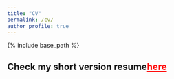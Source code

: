 ```yaml
---
title: "CV"
permalink: /cv/
author_profile: true
---
```


{% include base_path %}

## Check my short version resume<a href="https://github.com/jasonwu0731/jasonwu0731.github.io/blob/master/files/shortcv-jasonwu.pdf" target="_blank" style="color: #ff0000;">here</a>  